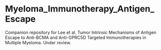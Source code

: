 # Myeloma_Immunotherapy_Antigen_Escape
Companion repository for Lee et al. Tumor Intrinsic Mechanisms of Antigen Escape to Anti-BCMA and Anti-GPRC5D Targeted Immunotherapies in Multiple Myeloma. Under review.
